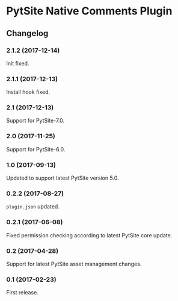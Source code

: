 # PytSite Native Comments Plugin


## Changelog


### 2.1.2 (2017-12-14)

Init fixed.


### 2.1.1 (2017-12-13)

Install hook fixed.


### 2.1 (2017-12-13)

Support for PytSite-7.0.


### 2.0 (2017-11-25)

Support for PytSite-6.0.


### 1.0 (2017-09-13)

Updated to support latest PytSite version 5.0.


### 0.2.2 (2017-08-27)

`plugin.json` updated.


### 0.2.1 (2017-06-08)

Fixed permission checking according to latest PytSite core update.


### 0.2 (2017-04-28)

Support for latest PytSite asset management changes.


### 0.1 (2017-02-23)

First release.
